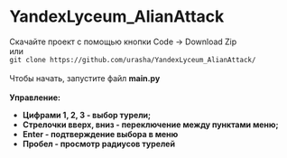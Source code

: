 # YandexLyceum_AlianAttack
Скачайте проект с помощью кнопки Code -> Download Zip 
<br> или <br>
`git clone https://github.com/urasha/YandexLyceum_AlianAttack/`<br>
<br>
Чтобы начать, запустите файл <b>main.py<b> <br>
  <br>
<b>Управление:<b> <br>
  <ul>
    <li>
  Цифрами 1, 2, 3 - выбор турели; <br>
    </li>
    <li>
  Стрелочки вверх, вниз - переключение между пунктами меню;
    </li>
    <li>
  Enter - подтверждение выбора в меню
    </li>
    <li>
  Пробел - просмотр радиусов турелей
    </li>
  </ul>
